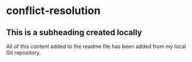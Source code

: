 # conflict-resolution

## This is a subheading created locally


All of this content added to the readme file has been added from my local Git repository.